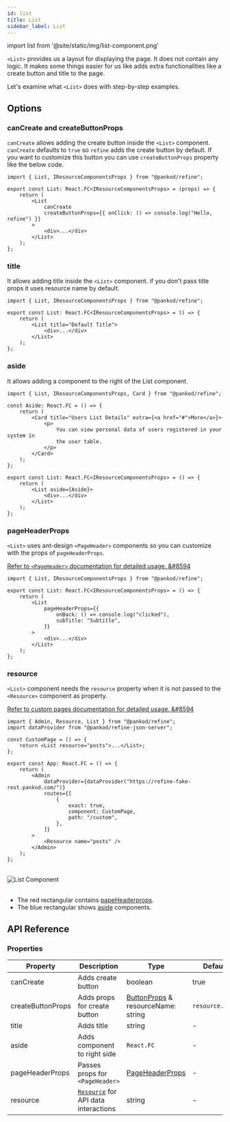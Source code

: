 ```yaml
---
id: list
title: List
sidebar_label: List
---
```


import list from '@site/static/img/list-component.png'

`<List>` provides us a layout for displaying the page. It does not contain any logic. It makes some things easier for us like adds extra functionalities like a create button and title to the page.

Let's examine what `<List>` does with step-by-step examples.

## Options

### canCreate and createButtonProps

`canCreate` allows adding the create button inside the `<List>` component. `canCreate` defaults to `true` so `refine` adds the create button by default. If you want to customize this button you can use `createButtonProps` property like the below code.

```tsx
import { List, IResourceComponentsProps } from "@pankod/refine";

export const List: React.FC<IResourceComponentsProps> = (props) => {
    return (
        <List
            canCreate
            createButtonProps={{ onClick: () => console.log("Hello, refine") }}
        >
            <div>...</div>
        </List>
    );
};
```

### title

It allows adding title inside the `<List>` component. if you don't pass title props it uses resource name by default.

```tsx
import { List, IResourceComponentsProps } from "@pankod/refine";

export const List: React.FC<IResourceComponentsProps> = () => {
    return (
        <List title="Default Title">
            <div>...</div>
        </List>
    );
};
```

### aside

It allows adding a component to the right of the List component.

```tsx
import { List, IResourceComponentsProps, Card } from "@pankod/refine";

const Aside: React.FC = () => {
    return (
        <Card title="Users List Details" extra={<a href="#">More</a>}>
            <p>
                You can view personal data of users registered in your system in
                the user table.
            </p>
        </Card>
    );
};

export const List: React.FC<IResourceComponentsProps> = () => {
    return (
        <List aside={Aside}>
            <div>...</div>
        </List>
    );
};
```

### pageHeaderProps

`<List>` uses ant-design `<PageHeader>` components so you can customize with the props of `pageHeaderProps`.

[Refer to `<PageHeader>` documentation for detailed usage. &#8594](https://ant.design/components/page-header/#API)

```tsx
import { List, IResourceComponentsProps } from "@pankod/refine";

export const List: React.FC<IResourceComponentsProps> = () => {
    return (
        <List
            pageHeaderProps={{
                onBack: () => console.log("clicked"),
                subTitle: "Subtitle",
            }}
        >
            <div>...</div>
        </List>
    );
};
```

### resource

`<List>` component needs the `resource` property when it is not passed to the `<Resource>` component as property.

[Refer to custom pages documentation for detailed usage. &#8594](#)

```tsx
import { Admin, Resource, List } from "@pankod/refine";
import dataProvider from "@pankod/refine-json-server";

const CustomPage = () => {
    return <List resource="posts">...</List>;
};

export const App: React.FC = () => {
    return (
        <Admin
            dataProvider={dataProvider("https://refine-fake-rest.pankod.com/")}
            routes={[
                {
                    exact: true,
                    component: CustomPage,
                    path: "/custom",
                },
            ]}
        >
            <Resource name="posts" />
        </Admin>
    );
};
```

<br/>
<div>
    <img src={list} alt="List Component"/>
</div>
<br/>

-   The red rectangular contains [papeHeaderprops](#pageheaderprops).
-   The blue rectangular shows [aside](#aside) components.

## API Reference

### Properties

| Property          | Description                               | Type                                                                             | Default         |
| ----------------- | ----------------------------------------- | -------------------------------------------------------------------------------- | --------------- |
| canCreate         | Adds create button                        | boolean                                                                          | true            |
| createButtonProps | Adds props for create button              | [ButtonProps](#https://ant.design/components/button/#API) & resourceName: string | `resource.name` |
| title             | Adds title                                | string                                                                           | -               |
| aside             | Adds component to right side              | `React.FC`                                                                       | -               |
| pageHeaderProps   | Passes props for `<PageHeader>`           | [PageHeaderProps](#https://ant.design/components/page-header/#API)               | -               |
| resource          | [`Resource`](#) for API data interactions | string                                                                           | -               |
